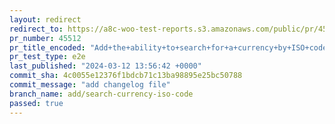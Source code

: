 ```yaml
---
layout: redirect
redirect_to: https://a8c-woo-test-reports.s3.amazonaws.com/public/pr/45512/e2e/index.html
pr_number: 45512
pr_title_encoded: "Add+the+ability+to+search+for+a+currency+by+ISO+code"
pr_test_type: e2e
last_published: "2024-03-12 13:56:42 +0000"
commit_sha: 4c0055e12376f1bdcb71c13ba98895e25bc50788
commit_message: "add changelog file"
branch_name: add/search-currency-iso-code
passed: true
---
```

